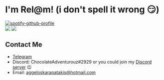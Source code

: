 # I'm Rel@m! (i don't spell it wrong 😏)
[![spotify-github-profile](https://spotify-github-profile.vercel.app/api/view?uid=31aelp723mazmkouggo3pyt6fj2i&cover_image=true&theme=natemoo-re&bar_color=53b14f&bar_color_cover=true)](https://spotify-github-profile.vercel.app/api/view?uid=31aelp723mazmkouggo3pyt6fj2i&redirect=true)
<br>
![](https://github-readme-stats.vercel.app/api?username=ChocolateAdventurouz)
![](https://github-profile-summary-cards.vercel.app/api/cards/profile-details?username=ChocolateAdventurouz&theme=solarized_dark)

## Contact Me

- [Telegram](https://t.me/chocolateadventurouz)
- Discord: ChocolateAdventurouz#2929 or you could join my [Discord server](https://discord.gg/yXsv5asHJR) 😉
- Email: aggeloskarapatakis@hotmail.com

